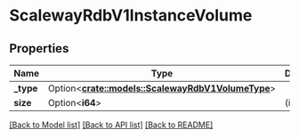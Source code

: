 # ScalewayRdbV1InstanceVolume

## Properties

Name | Type | Description | Notes
------------ | ------------- | ------------- | -------------
**_type** | Option<[**crate::models::ScalewayRdbV1VolumeType**](scaleway.rdb.v1.Volume.Type.md)> |  | [optional]
**size** | Option<**i64**> | (in bytes) | [optional]

[[Back to Model list]](../README.md#documentation-for-models) [[Back to API list]](../README.md#documentation-for-api-endpoints) [[Back to README]](../README.md)


